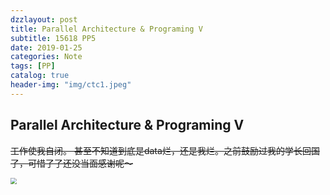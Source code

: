 ```yaml
---
dzzlayout: post
title: Parallel Architecture & Programing V
subtitle: 15618 PP5 
date: 2019-01-25
categories: Note
tags: [PP]
catalog: true
header-img: "img/ctc1.jpeg"
---
```


## Parallel Architecture & Programing V

<script type="text/javascript" src="http://cdn.mathjax.org/mathjax/latest/MathJax.js?config=default"></script>

~~工作使我自闭。 甚至不知道到底是data烂，还是我烂。之前鼓励过我的学长回国了，可惜了了还没当面感谢呢～~~

<img src="https://raw.githubusercontent.com/YijiaJin/Plot/master/baddata.png" style="zoom:65%">

